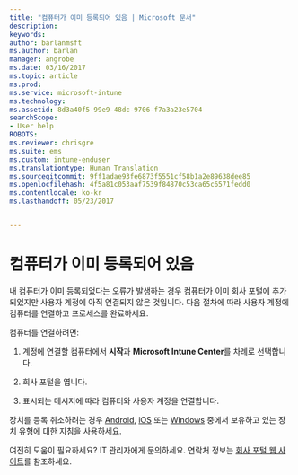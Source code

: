 ```yaml
---
title: "컴퓨터가 이미 등록되어 있음 | Microsoft 문서"
description: 
keywords: 
author: barlanmsft
ms.author: barlan
manager: angrobe
ms.date: 03/16/2017
ms.topic: article
ms.prod: 
ms.service: microsoft-intune
ms.technology: 
ms.assetid: 8d3a40f5-99e9-48dc-9706-f7a3a23e5704
searchScope:
- User help
ROBOTS: 
ms.reviewer: chrisgre
ms.suite: ems
ms.custom: intune-enduser
ms.translationtype: Human Translation
ms.sourcegitcommit: 9ff1adae93fe6873f5551cf58b1a2e89638dee85
ms.openlocfilehash: 4f5a81c053aaf7539f84870c53ca65c6571fedd0
ms.contentlocale: ko-kr
ms.lasthandoff: 05/23/2017


---
```


# <a name="your-computer-is-already-enrolled"></a>컴퓨터가 이미 등록되어 있음

내 컴퓨터가 이미 등록되었다는 오류가 발생하는 경우 컴퓨터가 이미 회사 포털에 추가되었지만 사용자 계정에 아직 연결되지 않은 것입니다. 다음 절차에 따라 사용자 계정에 컴퓨터를 연결하고 프로세스를 완료하세요.  

컴퓨터를 연결하려면:

1.  계정에 연결할 컴퓨터에서 **시작**과 **Microsoft Intune Center**를 차례로 선택합니다.

2.  회사 포털을 엽니다.

3.  표시되는 메시지에 따라 컴퓨터와 사용자 계정을 연결합니다.

장치를 등록 취소하려는 경우 [Android](unenroll-your-device-from-intune-android.md), [iOS](unenroll-your-device-from-intune-ios.md) 또는 [Windows](unenroll-your-device-from-intune-windows.md) 중에서 보유하고 있는 장치 유형에 대한 지침을 사용하세요.

여전히 도움이 필요하세요? IT 관리자에게 문의하세요. 연락처 정보는 [회사 포털 웹 사이트](http://portal.manage.microsoft.com)를 참조하세요.

